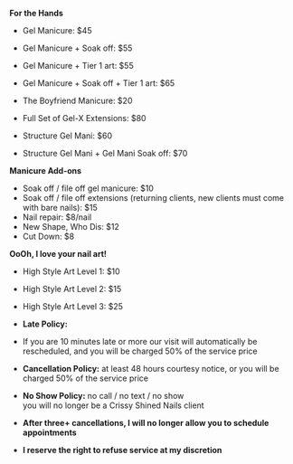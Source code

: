 **For the Hands**

* Gel Manicure: $45
* Gel Manicure \+ Soak off: $55
* Gel Manicure \+ Tier 1 art: $55
* Gel Manicure \+ Soak off \+ Tier 1 art: $65
* The Boyfriend Manicure: $20

* Full Set of Gel-X Extensions: $80
* Structure Gel Mani: $60
* Structure Gel Mani + Gel Mani Soak off: $70

**Manicure Add-ons**
* Soak off / file off gel manicure: $10
* Soak off / file off extensions (returning clients, new clients must come with bare nails): $15
* Nail repair: $8/nail
* New Shape, Who Dis: $12
* Cut Down: $8

**OoOh, I love your nail art!**

* High Style Art Level 1: $10
* High Style Art Level 2: $15
* High Style Art Level 3: $25

* **Late Policy:**
* If you are 10 minutes late or more our visit will automatically be rescheduled, and you will be charged 50% of the service price
* **Cancellation Policy:** at least 48 hours courtesy notice, or you will be charged 50% of the service price
* **No Show Policy:** no call / no text / no show<br/>you will no longer be a Crissy Shined Nails client
* **After three+ cancellations, I will no longer allow you to schedule appointments**
* **I reserve the right to refuse service at my discretion**
